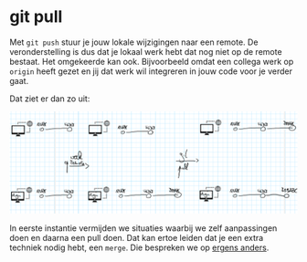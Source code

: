 # git pull

Met `git push` stuur je jouw lokale wijzigingen naar een remote. De veronderstelling is dus dat je lokaal werk hebt dat nog niet op de remote bestaat. Het omgekeerde kan ook. Bijvoorbeeld omdat een collega werk op `origin` heeft gezet en jij dat werk wil integreren in jouw code voor je verder gaat.

Dat ziet er dan zo uit:

![](../.gitbook/assets/update-via-git-pull.png)

In eerste instantie vermijden we situaties waarbij we zelf aanpassingen doen en daarna een pull doen. Dat kan ertoe leiden dat je een extra techniek nodig hebt, een `merge`. Die bespreken we op [ergens anders](../lokaal-werken/git-merge.md).
